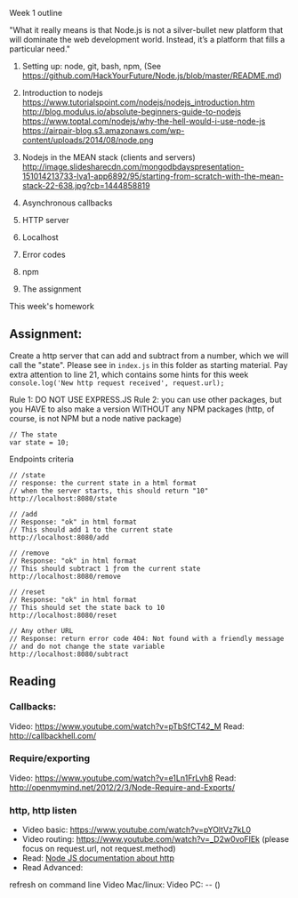 Week 1 outline

"What it really means is that Node.js is not a silver-bullet new platform that will dominate the web development world. Instead, it’s a platform that fills a particular need."

1. Setting up: node, git, bash, npm, (See https://github.com/HackYourFuture/Node.js/blob/master/README.md)
2. Introduction to nodejs
  https://www.tutorialspoint.com/nodejs/nodejs_introduction.htm
  http://blog.modulus.io/absolute-beginners-guide-to-nodejs
  https://www.toptal.com/nodejs/why-the-hell-would-i-use-node-js
  https://airpair-blog.s3.amazonaws.com/wp-content/uploads/2014/08/node.png
  
3. Nodejs in the MEAN stack (clients and servers)
  http://image.slidesharecdn.com/mongodbdayspresentation-151014213733-lva1-app6892/95/starting-from-scratch-with-the-mean-stack-22-638.jpg?cb=1444858819
4. Asynchronous callbacks
5. HTTP server
6. Localhost
7. Error codes
8. npm
9. The assignment

This week's homework

## Assignment:
Create a http server that can add and subtract from a number, which we will call the "state". Please see in `index.js` in this folder as starting material. Pay extra attention to line 21, which contains some hints for this week `console.log('New http request received', request.url);`

Rule 1: DO NOT USE EXPRESS.JS
Rule 2: you can use other packages, but you HAVE to also make a version WITHOUT any NPM packages (http, of course, is not NPM but a node native package)
```
// The state
var state = 10; 
```

Endpoints criteria
```
// /state 
// response: the current state in a html format 
// when the server starts, this should return "10"
http://localhost:8080/state 

// /add
// Response: "ok" in html format
// This should add 1 to the current state
http://localhost:8080/add

// /remove
// Response: "ok" in html format
// This should subtract 1 ƒrom the current state
http://localhost:8080/remove

// /reset
// Response: "ok" in html format
// This should set the state back to 10
http://localhost:8080/reset

// Any other URL
// Response: return error code 404: Not found with a friendly message
// and do not change the state variable
http://localhost:8080/subtract
```

## Reading
### Callbacks: 
Video: https://www.youtube.com/watch?v=pTbSfCT42_M
Read: http://callbackhell.com/

### Require/exporting
Video: https://www.youtube.com/watch?v=e1Ln1FrLvh8
Read: http://openmymind.net/2012/2/3/Node-Require-and-Exports/

### http, http listen
- Video basic: https://www.youtube.com/watch?v=pYOltVz7kL0
- Video routing: https://www.youtube.com/watch?v=_D2w0voFlEk (please focus on request.url, not request.method)
- Read: [Node JS documentation about http](https://nodejs.org/en/docs/guides/anatomy-of-an-http-transaction/)
- Read Advanced: 

refresh on command line
Video Mac/linux: 
Video PC: -- ()
